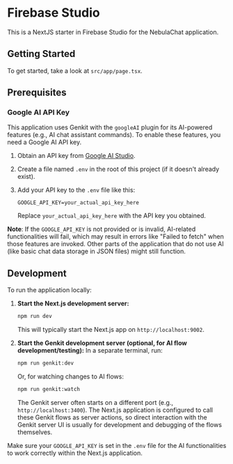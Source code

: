 # Firebase Studio

This is a NextJS starter in Firebase Studio for the NebulaChat application.

## Getting Started

To get started, take a look at `src/app/page.tsx`.

## Prerequisites

### Google AI API Key

This application uses Genkit with the `googleAI` plugin for its AI-powered features (e.g., AI chat assistant commands). To enable these features, you need a Google AI API key.

1.  Obtain an API key from [Google AI Studio](https://aistudio.google.com/app/apikey).
2.  Create a file named `.env` in the root of this project (if it doesn't already exist).
3.  Add your API key to the `.env` file like this:

    ```env
    GOOGLE_API_KEY=your_actual_api_key_here
    ```

    Replace `your_actual_api_key_here` with the API key you obtained.

**Note**: If the `GOOGLE_API_KEY` is not provided or is invalid, AI-related functionalities will fail, which may result in errors like "Failed to fetch" when those features are invoked. Other parts of the application that do not use AI (like basic chat data storage in JSON files) might still function.

## Development

To run the application locally:

1.  **Start the Next.js development server:**
    ```bash
    npm run dev
    ```
    This will typically start the Next.js app on `http://localhost:9002`.

2.  **Start the Genkit development server (optional, for AI flow development/testing):**
    In a separate terminal, run:
    ```bash
    npm run genkit:dev
    ```
    Or, for watching changes to AI flows:
    ```bash
    npm run genkit:watch
    ```
    The Genkit server often starts on a different port (e.g., `http://localhost:3400`). The Next.js application is configured to call these Genkit flows as server actions, so direct interaction with the Genkit server UI is usually for development and debugging of the flows themselves.

Make sure your `GOOGLE_API_KEY` is set in the `.env` file for the AI functionalities to work correctly within the Next.js application.

